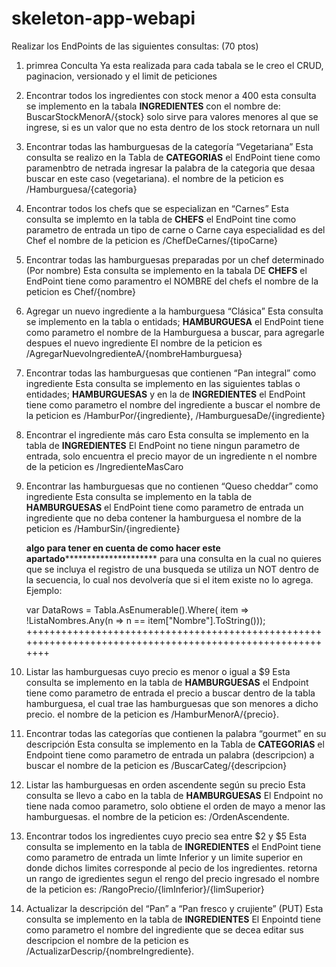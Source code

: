 # skeleton-app-webapi

Realizar los EndPoints de las siguientes consultas: (70 ptos)

1. primrea Conculta Ya esta realizada para cada tabala se le creo el CRUD, paginacion, versionado y 
    el limit de peticiones 

2. Encontrar todos los ingredientes con stock menor a 400
    esta consulta se implemento en la tabala **INGREDIENTES** con el nombre de: BuscarStockMenorA/{stock}
    solo sirve para valores menores al que se ingrese, si es un valor que no esta dentro de los stock retornara un null

3. Encontrar todas las hamburguesas de la categoría “Vegetariana”
    Esta consulta se realizo en la Tabla de **CATEGORIAS**
    el EndPoint tiene como paramenbtro de netrada ingresar la palabra de la categoria que desaa buscar en este caso (vegetariana).
    el nombre de la peticion es /Hamburguesa/{categoria}

4. Encontrar todos los chefs que se especializan en “Carnes”
    Esta consulta se implemto en la tabla de **CHEFS** 
    el EndPoint tine como parametro de entrada un tipo de carne o Carne caya especialidad es del Chef
    el nombre de la peticion es /ChefDeCarnes/{tipoCarne}

5. Encontrar todas las hamburguesas preparadas por un chef determinado (Por nombre)
    Esta consulta se implemento en la tabala DE **CHEFS** 
    el EndPoint tiene como paramentro el NOMBRE del chefs 
    el nombre de la peticion es Chef/{nombre}

6. Agregar un nuevo ingrediente a la hamburguesa “Clásica”
    Esta consulta se implemento en la tabla o entidads; **HAMBURGUESA**
    el EndPoint tiene como parametro el nombre de la Hamburguesa a buscar, para agregarle despues el nuevo ingrediente
    El nombre de la peticion es /AgregarNuevoIngredienteA/{nombreHamburguesa}

7. Encontrar todas las hamburguesas que contienen “Pan integral” como ingrediente
    Esta consulta se implemento en las siguientes tablas o entidades; **HAMBURGUESAS** y en la de **INGREDIENTES**
    el EndPoint tiene como parametro el nombre del ingrediente a buscar 
    el nombre de la peticion es /HamburPor/{ingrediente}, /HamburguesaDe/{ingrediente}

8. Encontrar el ingrediente más caro
    Esta consulta se implemento en la tabla de **INGREDIENTES**
    El EndPoint no tiene ningun parametro de entrada, solo encuentra el precio mayor de un ingrediente n
    el nombre de la peticion es /IngredienteMasCaro

9. Encontrar las hamburguesas que no contienen “Queso cheddar” como ingrediente
    Esta consulta se implemento en la tabla de **HAMBURGUESAS**
    el EndPoint tiene como parametro de entrada un ingrediente que no deba contener la hamburguesa
    el nombre de la peticion es /HamburSin/{ingrediente}

    ****************algo para tener en cuenta de como hacer este apartado*************************************
    para una consulta en la cual no quieres que se incluya el registro de una busqueda se utiliza un NOT dentro de la secuencia, lo cual nos devolvería que si el item existe no lo agrega. Ejemplo:

    var DataRows = Tabla.AsEnumerable().Where(
                    item => !ListaNombres.Any(n => n == item["Nombre"].ToString()));
    ++++++++++++++++++++++++++++++++++++++++++++++++++++++++++++++++++++++++++++++++++++++++++++++++++++++++++

10. Listar las hamburguesas cuyo precio es menor o igual a $9
    Esta consulta se implemento en la tabla de **HAMBURGUESAS**
    el Endpoint tiene como parametro de entrada el precio a buscar dentro de la tabla hamburguesa, el cual trae las hamburguesas que son menores a dicho precio.
    el nombre de la peticion es /HamburMenorA/{precio}.

11. Encontrar todas las categorías que contienen la palabra “gourmet” en su descripción
    Esta consulta se implemento en la Tabla de **CATEGORIAS**
    el Endpoint tiene como parametro de entrada un palabra (descripcion) a buscar 
    el nombre de la peticion es /BuscarCateg/{descripcion}

12. Listar las hamburguesas en orden ascendente según su precio
    Esta consulta se llevo a cabo en la tabla de **HAMBURGUESAS**
    El Endpoint no tiene nada comoo parametro, solo obtiene el orden de mayo a menor las hamburguesas.
    el nombre de la peticion es: /OrdenAscendente.

13. Encontrar todos los ingredientes cuyo precio sea entre $2 y $5
    Esta consulta se implemento en la tabla de **INGREDIENTES**
    el EndPoint tiene como parametro de entrada un limte Inferior y un limite superior en donde dichos limites corresponde al pecio de los ingredientes. retorna un rango de igredientes segun el rengo del precio ingresado
    el nombre de la peticion es: /RangoPrecio/{limInferior}/{limSuperior}

14. Actualizar la descripción del “Pan” a “Pan fresco y crujiente” (PUT)
    Esta consulta se implemento en la tabla de **INGREDIENTES**
    El Enpointd tiene como parametro el nombre del ingrediente que se decea editar sus descripcion 
    el nombre de la peticion es /ActualizarDescrip/{nombreIngrediente}.
